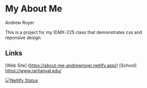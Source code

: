 # My About Me

Andrew Royer

This is a project for my IDMX-225 class that demonstrates css and reponsive design. 

## Links
[Web Site] (https://about-me-andrewroyer.netlify.app/)
[School] https://www.raritanval.edu/


[![Netlify Status](https://api.netlify.com/api/v1/badges/caff4a81-e585-441a-8a3c-76615cf7c6da/deploy-status)](https://app.netlify.com/sites/about-me-andrewroyer/deploys)